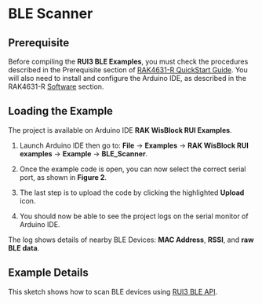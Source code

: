 # BLE Scanner

## Prerequisite

Before compiling the **RUI3 BLE Examples**, you must check the procedures described in the Prerequisite section of [RAK4631-R QuickStart Guide](/Product-Categories/WisBlock/RAK4631-R/Quickstart/#prerequisite).
You will also need to install and configure the Arduino IDE, as described in the RAK4631-R [Software](/Product-Categories/WisBlock/RAK4631-R/Quickstart/#software) section.

## Loading the Example

The project is available on Arduino IDE **RAK WisBlock RUI Examples**.

1. Launch Arduino IDE then go to: **File** -> **Examples** -> **RAK WisBlock RUI examples** -> **Example** -> **BLE_Scanner**. 

<rk-img
  src="/assets/images/rui3/ble_examples/ble-scan-arduino.png"
  width="100%"
  caption="RAK WisBlock RUI BLE configuration example"
/>

2. Once the example code is open, you can now select the correct serial port, as shown in **Figure 2**.

<rk-img
  src="/assets/images/rui3/ble_examples/arduino-port.png"
  width="100%"
  caption="Selecting the correct serial port"
/>

3. The last step is to upload the code by clicking the highlighted **Upload** icon.

<rk-img
  src="/assets/images/rui3/ble_examples/scan-upload.png"
  width="100%"
  caption="Uploading the BLE scanner example code"
/>

4. You should now be able to see the project logs on the serial monitor of Arduino IDE.

The log shows details of nearby BLE Devices: **MAC Address**, **RSSI**, and **raw BLE data**.

<rk-img
  src="/assets/images/rui3/ble_examples/scan-log.png"
  width="90%"
  caption="Serial monitor BLE scan log"
/>

## Example Details

This sketch shows how to scan BLE devices using [RUI3 BLE API](/RUI3/BLE/).
